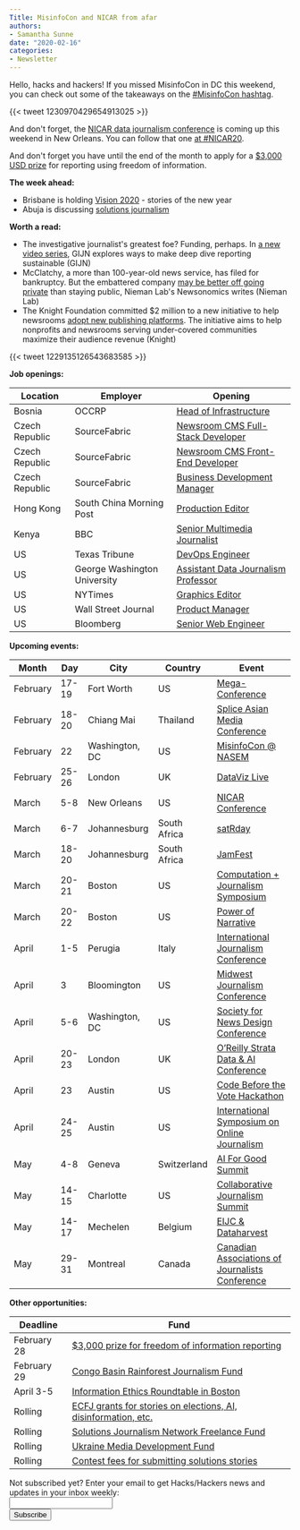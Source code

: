 ```yaml
---
Title: MisinfoCon and NICAR from afar
authors: 
- Samantha Sunne
date: "2020-02-16"
categories:
- Newsletter
---
```


Hello, hacks and hackers! If you missed MisinfoCon in DC this weekend, you can check out some of the takeaways on the [#MisinfoCon hashtag](https://twitter.com/hashtag/MisinfoCon?src=hashtag_click).

{{< tweet 1230970429654913025 >}}

And don't forget, the [NICAR data journalism conference](https://www.ire.org/events-and-training/conferences/nicar-2020) is coming up this weekend in New Orleans. You can follow that one [at #NICAR20](https://twitter.com/hashtag/nicar20).

And don't forget you have until the end of the month to apply for a [$3,000 USD prize](https://brechner.org/2020/01/17/call-for-entries-apply-by-feb-28-for-3000-reporting-prize-from-ufs-brechner-center-for-freedom-of-information/) for reporting using freedom of information.

**The week ahead:**

* Brisbane is holding [Vision 2020](https://www.meetup.com/Hacks-Hackers-Brisbane/events/268232313/) - stories of the new year
* Abuja is discussing [solutions journalism](http://bit.ly/CodeForAfrica)

**Worth a read:**

* The investigative journalist's greatest foe? Funding, perhaps. In [a new video series](https://www.youtube.com/watch?v=bTAMOxOigfg&list=PLrCL-ZiCvKYs7HNImOeXbeLazogImozCw&utm_source=GIJN+Mailing+List&utm_campaign=cf891be4eb-EMAIL_CAMPAIGN_2020_02_19_10_15&utm_medium=email&utm_term=0_eae0e8c5a9-cf891be4eb-121259197&mc_cid=cf891be4eb&mc_eid=527b5eb6fb), GIJN explores ways to make deep dive reporting sustainable (GIJN)
* McClatchy, a more than 100-year-old news service, has filed for bankruptcy. But the embattered company [may be better off going private](https://www.niemanlab.org/2020/02/newsonomics-six-takeaways-from-mcclatchys-bankruptcy/?utm_source=Weekly+Lab+email+list&utm_campaign=4fa76824c0-weeklylabemail&utm_medium=email&utm_term=0_8a261fca99-4fa76824c0-396331065) than staying public, Nieman Lab's Newsonomics writes (Nieman Lab)
* The Knight Foundation committed $2 million to a new initiative to help newsrooms [adopt new publishing platforms](https://knightfoundation.org/press/releases/knight-foundation-offers-share-of-2-million-to-help-local-newsrooms-use-new-publishing-platforms-to-grow-audiences/). The initiative aims to help nonprofits and newsrooms serving under-covered communities maximize their audience revenue (Knight)

{{< tweet 1229135126543683585 >}}

**Job openings:**

| Location | Employer | Opening |
| -------- | -------- | ------- |
Bosnia | OCCRP | [Head of Infrastructure](https://www.occrp.org/en/occrp-jobs/head-of-infrastructure)
Czech Republic | SourceFabric | [Newsroom CMS Full-Stack](https://www.sourcefabric.org/en/home/jobs/3661/Full-Stack-Web-Developer-Superdesk.htm)[ Developer](https://www.sourcefabric.org/en/home/jobs/3661/Full-Stack-Web-Developer-Superdesk.htm)
Czech Republic | SourceFabric | [Newsroom CMS Front-End](https://www.sourcefabric.org/en/home/jobs/3446/Application-Developer-(front-end)--Superdesk.htm)[ Developer](https://www.sourcefabric.org/en/home/jobs/3446/Application-Developer-(front-end)--Superdesk.htm)
Czech Republic | SourceFabric | [Business Development Manager](https://www.sourcefabric.org/en/home/jobs/3608/Business-Development-Asst-Manager---Prague.htm)
Hong Kong | South China Morning Post | [Production Editor](https://www.cisionjobs.co.uk/job/100404/south-china-morning-post-production-editor-young-post-hong-kong-/?deviceType=Desktop&TrackID=1)
Kenya | BBC | [Senior Multimedia Journalist](https://careerssearch.bbc.co.uk/jobs/job/Senior-Broadcast-Journalist-Radio-Nairobi/48184)
US | Texas Tribune | [DevOps Engineer](https://www.texastribune.org/jobs/devops-engineer/)
US | George Washington University | [Assistant Data Journalism Professor](https://www.gwu.jobs/postings/74228)
US | NYTimes | [Graphics Editor](https://nytimes.wd5.myworkdayjobs.com/NYT/job/New-York-NY/Graphics-Multimedia-Editor---Publishing---Storytelling-Tools_REQ-007167-1)
US | Wall Street Journal | [Product Manager](https://dowjones.jobs/new-york-ny/technical-product-manager-data-services/0DD2840ACCD64777BC6ECC5C15DAB315/job/)
US | Bloomberg | [Senior Web Engineer](https://careers.bloomberg.com/job/detail/81405)

**Upcoming events:**

| Month | Day | City | Country | Event |
| ----- | --- | ---- | ------- | ----- |
February | 17-19 | Fort Worth | US | [Mega-Conference](http://www.mega-conference.com/)
February | 18-20 | Chiang Mai | Thailand | [Splice Asian Media Conference](https://www.splicemedia.com/splicebeta2019/)
February | 22 | Washington, DC | US | [MisinfoCon @ NASEM](https://misinfocon.com/misinfocon-nasem-is-here-misinfocon-7-0-is-focused-on-health-and-science-misinformation-71baa93d8717)
February | 25-26 | London | UK | [DataViz Live](https://tucana-global.com/datavizlive/)
March | 5-8 | New Orleans | US | [NICAR Conference](https://www.ire.org/events-and-training/conferences/nicar-2020)
March | 6-7 | Johannesburg | South Africa | [satRday](https://joburg2020.satrdays.org/)
March | 18-20 | Johannesburg | South Africa | [JamFest](https://jamlab.africa/)
March | 20-21 | Boston | US | [Computation + Journalism Symposium](https://cj2020.northeastern.edu/)
March | 20-22 | Boston | US | [Power of Narrative](http://www.bu.edu/com/narrative/index.html)
April | 1-5 | Perugia | Italy | [International Journalism Conference](https://www.journalismfestival.com/)
April | 3 | Bloomington | US | [Midwest Journalism Conference](http://midwestjournalism.com/)
April | 5-6 | Washington, DC | US | [Society for News Design Conference](https://www.snd.org/dc2020/)
April | 20-23 | London | UK | [O’Reilly Strata Data & AI Conference](https://conferences.oreilly.com/strata-data-ai/stai-eu)
April | 23 | Austin | US | [Code Before the Vote Hackathon](https://isoj.org/texas-tribune-and-isoj-join-forces-on-hackathon-to-promote-engagement-ahead-of-2020-election/)
April | 24-25 | Austin | US | [International Symposium on Online Journalism](https://www.isoj.org/symposia/2020/)
May | 4-8 | Geneva | Switzerland |  [AI For Good Summit](https://aiforgood.itu.int)
May | 14-15 | Charlotte | US | [Collaborative Journalism Summit](https://collaborativejournalism.org/cjs2020/)
May | 14-17 | Mechelen | Belgium | [EIJC & Dataharvest](https://dataharvest.eu/)
May | 29-31 | Montreal | Canada | [Canadian Associations of Journalists Conference](https://caj.ca/Conferences)

**Other opportunities:**

| Deadline | Fund |
| -------- | ---- |
February 28 | [$3,000 prize for freedom of information reporting](http://brechner.org/2020/01/17/call-for-entries-apply-by-feb-28-for-3000-reporting-prize-from-ufs-brechner-center-for-freedom-of-information/)
February 29 | [Congo Basin Rainforest Journalism Fund](https://pulitzercenter.org/blog/call-applications-congo-basin-rainforest-journalism-fund-convening)
April 3-5 | [Information Ethics Roundtable in Boston](https://www.northeastern.edu/csshresearch/ethics/information-ethics-roundtable/)
Rolling | [ECFJ grants for stories on elections, AI, disinformation, etc.](https://www.eyebeam.org/eyebeam-center-for-the-future-of-journalism/)
Rolling | [Solutions Journalism Network Freelance Fund](https://thewholestory.solutionsjournalism.org/now-offering-travel-funds-for-freelancers-857c49f9b395)
Rolling | [Ukraine Media Development Fund](http://ijnet.org/en/opportunities/media-development-grants-available-ukraine)
Rolling | [Contest fees for submitting solutions stories](https://thewholestory.solutionsjournalism.org/submitting-your-solutions-story-to-a-journalism-award-contest-we-can-help-with-the-fees-12b3e3ab6b01?mc_cid=57b074cc10&mc_eid=f9f525b1fd)

<div id="mc_embed_signup"><form id="mc-embedded-subscribe-form" class="validate" action="//hackshackers.us1.list-manage.com/subscribe/post?u=c56f2e53d5ed6ef87f8aaa75c&amp;id=fb2bc6f10b" method="post" name="mc-embedded-subscribe-form" novalidate="" target="_blank">

<div id="mc_embed_signup_scroll">

<div class="mc-field-group"><label for="mce-EMAIL">Not subscribed yet? Enter your email to get Hacks/Hackers news and updates in your inbox weekly:  </label></div>

<div class="mc-field-group"><input id="mce-EMAIL" class="required email" name="EMAIL" type="email" value="" /></div>

<!-- real people should not fill this in and expect good things - do not remove this or risk form bot signups-->

<div style="position: absolute; left: -5000px;"><input tabindex="-1" name="b_c56f2e53d5ed6ef87f8aaa75c_fb2bc6f10b" type="text" value="" /></div>

<div class="clear"><input id="mc-embedded-subscribe" class="button" name="subscribe" type="submit" value="Subscribe" /></div>

</div>

</form></div>

<!--End mc_embed_signup-->

<meta name="twitter:card" content="summary">

<meta name="twitter:image:src" content="https://hackshackers.com/content-images/about/hackshackers_logomark.png">
